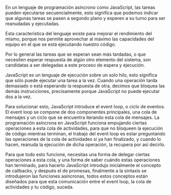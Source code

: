 En un lenguaje de programación asíncrono como JavaScript, las tareas pueden ejecutarse secuencialmente, esto significa que podemos indicar que algunas tareas se pasen a segundo plano y esperen a su turno para ser reanudadas y ejecutadas.

Esta característica del lenguaje existe para mejorar el rendimiento del mismo, porque nos permite aprovechar al máximo las capacidades del equipo en el que se está ejecutando nuestro código.

Por lo general las tareas que se esperan sean más tardadas, o que necesiten esperar respuesta de algún otro elemento del sistema, son candidatas a ser delegadas a este proceso de espera y ejecución.

JavaScript es un lenguaje de ejecución sobre un solo hilo, esto significa que sólo puede ejecutar una tarea a la vez. Cuando una operación tarda demasiado o está esperando la respuesta de otra, decimos que bloquea las demás instrucciones, precisamente porque JavaScript no puede ejecutar dos a la vez.

Para solucionar esto, JavaScript introduce el event loop, o ciclo de eventos. El event loop se compone de dos componentes principales, una cola de mensajes y un ciclo que se encuentra iterando esta cola de mensajes. La programación asíncrona en JavaScript funciona empujando ciertas operaciones a esta cola de actividades, para que no bloqueen la ejecución de código mientras terminan, el trabajo del event loop es estar preguntando las operaciones de la cola de actividades si ya han finalizado, y cuando lo hacen, reanuda la ejecución de dicha operación, la recupera por así decirlo.

Para que todo esto funcione, necesitas una forma de delegar ciertas operaciones a esta cola, y una forma de saber cuándo estas operaciones han terminado, para hacerlo JavaScript introdujo inicialmente el concepto de callbacks, y después el de promesas, finalmente a la sintaxis se introdujeron las funciones asíncronas, todos estos conceptos están diseñados para que esta comunicación entre el event loop, la cola de actividades y tu código, suceda.